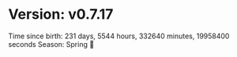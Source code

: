 # Version: v0.7.17
Time since birth: 231 days, 5544 hours, 332640 minutes, 19958400 seconds
Season: Spring 🌸
